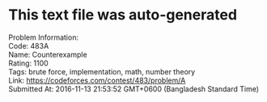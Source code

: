 # This text file was auto-generated  
  
Problem Information:  
Code: 483A  
Name: Counterexample  
Rating: 1100  
Tags: brute force, implementation, math, number theory  
Link: https://codeforces.com/contest/483/problem/A  
Submitted At: 2016-11-13 21:53:52 GMT+0600 (Bangladesh Standard Time)  
